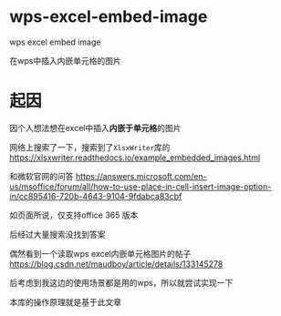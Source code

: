 # wps-excel-embed-image

wps excel embed image

在wps中插入内嵌单元格的图片

# 起因
因个人想法想在excel中插入**内嵌于单元格**的图片

网络上搜索了一下，搜索到了```XlsxWriter```库的 https://xlsxwriter.readthedocs.io/example_embedded_images.html

和微软官网的问答 https://answers.microsoft.com/en-us/msoffice/forum/all/how-to-use-place-in-cell-insert-image-option-in/cc895416-720b-4643-9104-9fdabca83cbf

如页面所说，仅支持office 365 版本

后经过大量搜索没找到答案

偶然看到一个读取wps excel内嵌单元格图片的帖子 https://blog.csdn.net/maudboy/article/details/133145278

后考虑到我这边的使用场景都是用的wps，所以就尝试实现一下

本库的操作原理就是基于此文章